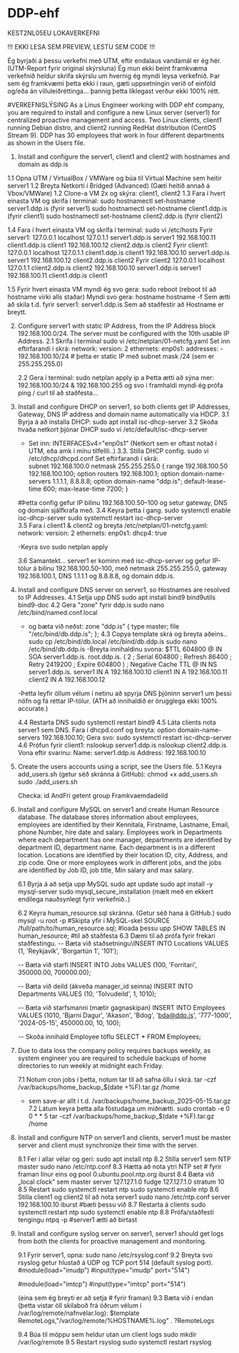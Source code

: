 # DDP-ehf
KEST2NL05EU LOKAVERKEFNI

!!! EKKI LESA SEM PREVIEW, LESTU SEM CODE !!!

Ég byrjaði á þessu verkefni með UTM, eftir endalaus vandamál er ég hér. (UTM-Report fyrir original skýrsluna) 
Ég mun ekki beint framkvæma verkefnið heldur skrifa skýrslu um hvernig ég myndi leysa verkefnið.
Þar sem ég framkvæmi þetta ekki í raun, gæti uppsetningin verið of einföld og/eða án villuleiðréttinga... þannig þetta líklegast verður ekki 100% rétt.

#VERKEFNISLÝSING
As a Linus Engineer working with DDP ehf company, you are required to install and configure a new Linux
server (server1) for centralized proactive management and access. Two Linux clients, client1 running Debian
distro, and client2 running RedHat distribution (CentOS Stream 9). DDP has 30 employees that work in four
different departments as shown in the Users file.

1. Install and configure the server1, client1 and client2 with hostnames and domain as ddp.is
   
  1.1 Opna UTM / VirtualBox / VMWare og búa til Virtual Machine sem heitir server1
  1.2 Breyta Netkorti í Bridged (Advanced) (Gæti heitið annað á Vbox/VMWare)
  1.2 Clone-a VM 2x og skýra: client1, client2
  1.3 Fara í hvert einasta VM og skrifa í terminal:
    sudo hostnamectl set-hostname server1.ddp.is (fyrir server1)
    sudo hostnamectl set-hostname client1.ddp.is (fyrir client1)
    sudo hostnamectl set-hostname client2.ddp.is (fyrir client2)
    
  1.4 Fara í hvert einasta VM og skrifa í terminal:
    sudo vi /etc/hosts 
      Fyrir server1:
        127.0.0.1       localhost
        127.0.1.1       server1.ddp.is server1
        192.168.100.11  client1.ddp.is client1
        192.168.100.12  client2.ddp.is client2
      Fyrir client1:
        127.0.0.1       localhost
        127.0.1.1       client1.ddp.is client1
        192.168.100.10  server1.ddp.is server1
        192.168.100.12  client2.ddp.is client2
      Fyrir client2
        127.0.0.1       localhost
        127.0.1.1       client2.ddp.is client2
        192.168.100.10  server1.ddp.is server1
        192.168.100.11  client1.ddp.is client1
        
  1.5 Fyrir hvert einasta VM myndi ég svo gera:
        sudo reboot (reboot til að hostname virki alls staðar)
      Myndi svo gera:
        hostname
        hostname -f
      Sem ætti að skila t.d. fyrir server1:
        server1.ddp.is
      Sem að staðfestir að Hostname er breytt. 


2. Configure server1 with static IP Address, from the IP Address block 192.168.100.0/24. The server must be configured with the 10th usable IP Address.
   2.1 Skrifa í terminal
         sudo vi /etc/netplan/01-netcfg.yaml
      Set inn eftirfarandi í skrá:
            network:
              version: 2
              ethernets:
                enp0s1:
                  addresses:
                    - 192.168.100.10/24 # þetta er static IP með subnet mask /24 (sem er 255.255.255.0)

   2.2 Gera í terminal:
         sudo netplan apply
         ip a
      Þetta ætti að sýna mer:
         192.168.100.10/24 & 192.168.100.255
      og svo í framhaldi myndi ég prófa ping / curl til að staðfesta...

3. Install and configure DHCP on server1, so both clients get IP Addresses, Gateway, DNS IP address and domain name automatically via HDCP.
   3.1 Byrja á að installa DHCP:
      sudo apt install isc-dhcp-server
   3.2 Skoða hvaða netkort þjónar DHCP
      sudo vi /etc/default/isc-dhcp-server
      - Set inn: INTERFACESv4="enp0s1" (Netkort sem er oftast notað í UTM, eða amk í mínu tilfellli..)
   3.3. Stilla DHCP config.
      sudo vi /etc/dhcp/dhcpd.conf
   Set eftirfarandi í skrá:   
         subnet 192.168.100.0 netmask 255.255.255.0 {
           range 192.168.100.50 192.168.100.100;
           option routers 192.168.100.1;
           option domain-name-servers 1.1.1.1, 8.8.8.8;
           option domain-name "ddp.is";
           default-lease-time 600;
           max-lease-time 7200;
         }

      #Þetta config gefur IP bilinu 192.168.100.50–100 og setur gateway, DNS og domain sjálfkrafa með. 
   3.4 Keyra þetta í gang.
      sudo systemctl enable isc-dhcp-server
      sudo systemctl restart isc-dhcp-server   
   3.5 Fara í client1 & client2 og breyta /etc/netplan/01-netcfg.yaml:
      network:
        version: 2
        ethernets:
          enp0s1:
            dhcp4: true
   
      -Keyra svo sudo netplan apply

   3.6 Samantekt...
      server1 er kominn með isc-dhcp-server og gefur IP-tölur á bilinu 192.168.100.50–100,
      með netmask 255.255.255.0, gateway 192.168.100.1, DNS 1.1.1.1 og 8.8.8.8, og domain ddp.is.

4. Install and configure DNS server on server1, so Hostnames are resolved to IP Addresses.
   4.1 Setja upp DNS
      sudo apt install bind9 bind9utils bind9-doc
   4.2 Gera "zone" fyrir ddp.is
      sudo nano /etc/bind/named.conf.local
      - og bæta við neðst:
         zone "ddp.is" {
           type master;
           file "/etc/bind/db.ddp.is";
         };
   4.3 Copya template skrá og breyta aðeins..
      sudo cp /etc/bind/db.local /etc/bind/db.ddp.is
      sudo nano /etc/bind/db.ddp.is
         -Breyta innihaldinu svona:
           $TTL    604800
            @       IN      SOA     server1.ddp.is. root.ddp.is. (
                                          2         ; Serial
                                     604800         ; Refresh
                                      86400         ; Retry
                                    2419200         ; Expire
                                     604800 )       ; Negative Cache TTL
            @       IN      NS      server1.ddp.is.
            server1 IN      A       192.168.100.10
            client1 IN      A       192.168.100.11
            client2 IN      A       192.168.100.12
        
      -Þetta leyfir öllum vélum í netinu að spyrja DNS þjóninn server1 um þessi nöfn og fá réttar IP-tölur. (ATH að innihaldið er örugglega ekki 100% accurate.)
   
   4.4 Restarta DNS
      sudo systemctl restart bind9
   4.5 Láta clients nota server1 sem DNS.
      Fara í dhcpd.conf og breyta:
         option domain-name-servers 192.168.100.10;
      Gera svo:
         sudo systemctl restart isc-dhcp-server
   4.6 Prófun fyrir client1:
      nslookup server1.ddp.is
      nslookup client2.ddp.is
         Vona eftir svarinu:
            Name: server1.ddp.is
            Address: 192.168.100.10
   
5. Create the users accounts using a script, see the Users file.
   5.1 Keyra add_users.sh (getur séð skránna á GitHub): 
      chmod +x add_users.sh
      sudo ./add_users.sh
   
      Checka:
      id AndFri
      getent group Framkvaemdadeild

6. Install and configure MySQL on server1 and create Human Resource database. The database
   stores information about employees, employees are identified by their Kennitala, Firstname,
   Lastname, Email, phone Number, hire date and salary. Employees work in Departments where
   each department has one manager, departments are identified by department ID, department
   name. Each department is in a different location. Locations are identified by their location ID, city,
   Address, and zip code. One or more employees work in different jobs, and the jobs are identified
   by Job ID, job title, Min salary and max salary.

   6.1 Byrja á að setja upp MySQL
      sudo apt update
      sudo apt install -y mysql-server
      sudo mysql_secure_installation (mælt með en ekkert endilega nauðsynlegt fyrir verkefnið..)

   6.2 Keyra human_resource.sql skránna. (Getur séð hana á GitHub.)
         sudo mysql -u root -p #Skipta yfir í MySQL-skel
         SOURCE /full/path/to/human_resource.sql; #loada þessu upp
         SHOW TABLES IN human_resource; #til að staðfesta
   6.3 Dæmi til að prófa fyrir frekari staðfestingu.
      -- Bæta við staðsetningu\INSERT INTO Locations VALUES (1, 'Reykjavík', 'Borgartún 1', '101');

      -- Bæta við starfi
      INSERT INTO Jobs VALUES (100, 'Forritari', 350000.00, 700000.00);
      
      -- Bæta við deild (ákveða manager_id seinna)
      INSERT INTO Departments VALUES (10, 'Tolvudeild', 1, 1010);
      
      -- Bæta við starfsmanni (mætir gagnaskipan)
      INSERT INTO Employees VALUES
      (1010, 'Bjarni Dagur', 'Akason', 'Bdog', 'bda@ddp.is', '777-1000', '2024-05-15', 450000.00, 10, 100);
      
      -- Skoða innihald Employee töflu
      SELECT * FROM Employees;

7. Due to data loss the company policy requires backups weekly, as system engineer you are required
to schedule backups of home directories to run weekly at midnight each Friday.

   7.1 Notum cron jobs í þetta, notum tar til að safna öllu í skrá.
      tar -czf /var/backups/home_backup_$(date +\%F).tar.gz /home
      - sem save-ar allt í t.d. /var/backups/home_backup_2025-05-15.tar.gz
   7.2 Látum keyra þetta alla föstudaga um miðnætti.
      sudo crontab -e
      0 0 * * 5 tar -czf /var/backups/home_backup_$(date +\%F).tar.gz /home

8. Install and configure NTP on server1 and clients, server1 must be master server and client
must synchronize their time with the server.

   8.1 Fer í allar vélar og geri:
      sudo apt install ntp
   8.2 Stilla server1 sem NTP master
      sudo nano /etc/ntp.conf
   8.3 Hætta að nota ytri NTP
      set # fyrir framan línur eins og pool 0.ubuntu.pool.ntp.org iburst
   8.4 Bæta við „local clock“ sem master
      server 127.127.1.0
      fudge 127.127.1.0 stratum 10
   8.5 Restart
      sudo systemctl restart ntp
      sudo systemctl enable ntp
   8.6 Stilla client1 og client2 til að nota server1
      sudo nano /etc/ntp.conf
      server 192.168.100.10 iburst #bæti þessu við
   8.7 Restarta á clients
      sudo systemctl restart ntp
      sudo systemctl enable ntp
   8.8 Prófa/staðfesti tengingu
      ntpq -p #server1 ætti að birtast

9. Install and configure syslog server on server1, server1 should get logs from both the clients for
proactive management and monitoring.

   9.1 Fyrir server1, opna:
      sudo nano /etc/rsyslog.conf
   9.2 Breyta svo rsyslog getur hlustað á UDP og TCP port 514 (default syslog port).
      #module(load="imudp")
      #input(type="imudp" port="514")
      
      #module(load="imtcp")
      #input(type="imtcp" port="514")
   
      (eina sem ég breyti er að setja # fyrir framan)
   9.3 Bæta við í endan (þetta vistar öll skilaboð frá öðrum vélum í /var/log/remote/nafnvélar.log):
      $template RemoteLogs,"/var/log/remote/%HOSTNAME%.log"
      *.* ?RemoteLogs
   
   9.4 Búa til möppu sem heldur utan um client logs
      sudo mkdir /var/log/remote
   9.5 Restart rsyslog
      sudo systemctl restart rsyslog

   


    
